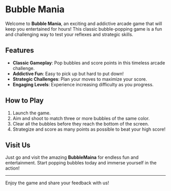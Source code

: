 # Bubble Mania

Welcome to **Bubble Mania**, an exciting and addictive arcade game that will keep you entertained for hours! This classic bubble-popping game is a fun and challenging way to test your reflexes and strategic skills.

## Features

- **Classic Gameplay**: Pop bubbles and score points in this timeless arcade challenge.
- **Addictive Fun**: Easy to pick up but hard to put down!
- **Strategic Challenges**: Plan your moves to maximize your score.
- **Engaging Levels**: Experience increasing difficulty as you progress.

## How to Play

1. Launch the game.
2. Aim and shoot to match three or more bubbles of the same color.
3. Clear all the bubbles before they reach the bottom of the screen.
4. Strategize and score as many points as possible to beat your high score!

## Visit Us

Just go and visit the amazing **BubbleMaina** for endless fun and entertainment. Start popping bubbles today and immerse yourself in the action!

---

Enjoy the game and share your feedback with us!

